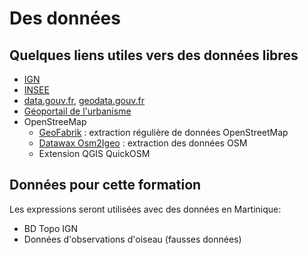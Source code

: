 # Des données

## Quelques liens utiles vers des données libres

* [IGN](https://geoservices.ign.fr/documentation/diffusion/telechargement-donnees-libres.html)
* [INSEE](https://www.insee.fr/fr/statistiques/2521169)
* [data.gouv.fr](https://www.data.gouv.fr/fr/), [geodata.gouv.fr](https://geo.data.gouv.fr)
* [Géoportail de l'urbanisme](https://www.geoportail-urbanisme.gouv.fr/)
* OpenStreeMap
    * [GeoFabrik](https://download.geofabrik.de) : extraction régulière de données OpenStreetMap
    * [Datawax Osm2Igeo](https://www.data.data-wax.com/?dir=OSM2IGEO) : extraction des données OSM
    * Extension QGIS QuickOSM

## Données pour cette formation

Les expressions seront utilisées avec des données en Martinique:

* BD Topo IGN
* Données d'observations d'oiseau (fausses données)
